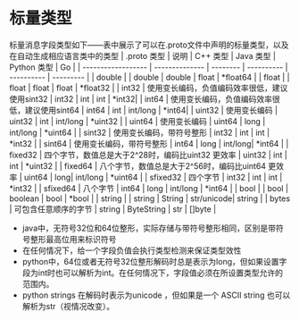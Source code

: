 # 标量类型

标量消息字段类型如下——表中展示了可以在.proto文件中声明的标量类型，以及在自动生成相应语言类中的类型
 | .proto 类型        | 说明           | C++ 类型  |  Java 类型  | Python 类型 |  Go        |
 | ------------------ | -------------- |  -------- |  ---------- |  ---------- |  --------- |
 | double             |                | double    |  double     |    float    |   *float64 |
 | float              |                |   float   |   float     |    float    |   *float32 |
 | int32              | 使用变长编码，负值编码效率很低，建议使用sint32     |    int32 |   int  |  int  |  *int32|
 | int64              | 使用变长编码，负值编码效率很低，建议使用sint64     |    int64 |   int  |  int/long  |  *int64|
 | uint32             | 使用变长编码   |   uint32  |  int        |    int/long |  *uint32   |
 | uint64             | 使用变长编码   |   uint64  |  long       |    int/long |  *uint64   |
 | sint32             | 使用变长编码，带符号整形 |  int32   |   int   |  int    |  *int32   |
 | sint64             | 使用变长编码，带符号整形 |  int64   |   long  |  int/long| *int64   |
 | fixed32            | 四个字节，数值总是大于2^28时，编码比uint32 更效率 | uint32  | int |  int  |  *uint32  |
 | fixed64            | 八个字节，数值总是大于2^56时，编码比uint64 更效率 | uint64  | long|  int/long | *uint64 |
 | sfixed32           | 四个字节       |   int32   |  int        |     int      |   *int32  |
 | sfixed64           | 八个字节       |   int64   |  long       |    int/long  |   *int64  |
 | bool               |                |   bool    |  boolean    |    bool      |   *bool   |
 | string             |                |   string  |  String     |   str/unicode|  string   |
 | bytes              | 可包含任意顺序的字节 |  string | ByteString |  str      |  []byte   |

* java中，无符号32位和64位整形，实际存储与带符号整形相同，区别是带符号整形最高位用来标识符号
* 在任何情况下，给一个字段负值会执行类型检测来保证类型效性
* python中，64位或者无符号32位整形解码时总是表示为long，但如果设置字段为int时也可以解析为int。在任何情况下，字段值必须在所设置类型允许的范围内。
* python strings 在解码时表示为unicode ，但如果是一个 ASCII string 也可以解析为str（视情况改变）。
